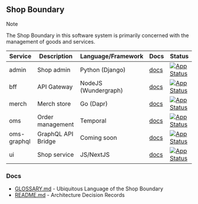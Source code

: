 ## Shop Boundary

> [!NOTE]
> The Shop Boundary in this software system is primarily concerned with the management of goods and services.

| Service     | Description        | Language/Framework   | Docs                            | Status                                                                                                                                                            |
|-------------|--------------------|----------------------|---------------------------------|-------------------------------------------------------------------------------------------------------------------------------------------------------------------|
| admin       | Shop admin         | Python (Django)      | [docs](./admin/README.md)       | [![App Status](https://argo.shortlink.best/api/badge?name=shortlink-admin&revision=true)](https://argo.shortlink.best/applications/shortlink-admin)               |
| bff         | API Gateway        | NodeJS (Wundergraph) | [docs](./gateway/README.md)     | [![App Status](https://argo.shortlink.best/api/badge?name=shortlink-shop-gateway&revision=true)](https://argo.shortlink.best/applications/shortlink-shop-gateway) |
| merch       | Merch store        | Go (Dapr)            | [docs](./merch/README.md)       | [![App Status](https://argo.shortlink.best/api/badge?name=shortlink-merch&revision=true)](https://argo.shortlink.best/applications/shortlink-merch)               |                                                                   
| oms         | Order management   | Temporal             | [docs](./oms/README.md)         | [![App Status](https://argo.shortlink.best/api/badge?name=shortlink-oms&revision=true)](https://argo.shortlink.best/applications/shortlink-oms)                   |
| oms-graphql | GraphQL API Bridge | Coming soon          | [docs](./oms-graphql/README.md) | [![App Status](https://argo.shortlink.best/api/badge?name=shortlink-oms-graphql&revision=true)](https://argo.shortlink.best/applications/shortlink-oms-graphql)   |
| ui          | Shop service       | JS/NextJS            | [docs](./ui/README.md)          | [![App Status](https://argo.shortlink.best/api/badge?name=shortlink-shop-ui&revision=true)](https://argo.shortlink.best/applications/shortlink-shop-ui)           |

### Docs

- [GLOSSARY.md](./GLOSSARY.md) - Ubiquitous Language of the Shop Boundary
- [README.md](./docs/ADR/README.md) - Architecture Decision Records
